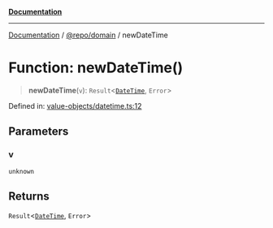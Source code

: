 [**Documentation**](../../../README.md)

***

[Documentation](../../../README.md) / [@repo/domain](../README.md) / newDateTime

# Function: newDateTime()

> **newDateTime**(`v`): `Result`\<[`DateTime`](../type-aliases/DateTime.md), `Error`\>

Defined in: [value-objects/datetime.ts:12](https://github.com/o3osatoshi/experiment/blob/5bd7d1b2e07e346ab8abb44ddf7730e7fe84cf4f/packages/domain/src/value-objects/datetime.ts#L12)

## Parameters

### v

`unknown`

## Returns

`Result`\<[`DateTime`](../type-aliases/DateTime.md), `Error`\>

